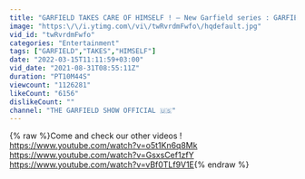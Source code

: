 ```yaml
---
title: "GARFIELD TAKES CARE OF HIMSELF ! – New Garfield series : GARFIELD ORIGINALS !"
image: "https:\/\/i.ytimg.com\/vi\/twRvrdmFwfo\/hqdefault.jpg"
vid_id: "twRvrdmFwfo"
categories: "Entertainment"
tags: ["GARFIELD","TAKES","HIMSELF"]
date: "2022-03-15T11:11:59+03:00"
vid_date: "2021-08-31T08:55:11Z"
duration: "PT10M44S"
viewcount: "1126281"
likeCount: "6156"
dislikeCount: ""
channel: "THE GARFIELD SHOW OFFICIAL 🇺🇸"
---
```

{% raw %}Come and check our other videos !<br /><a rel="nofollow" target="blank" href="https://www.youtube.com/watch?v=o5t1Kn6q8Mk">https://www.youtube.com/watch?v=o5t1Kn6q8Mk</a><br /><a rel="nofollow" target="blank" href="https://www.youtube.com/watch?v=GsxsCef1zfY">https://www.youtube.com/watch?v=GsxsCef1zfY</a><br /><a rel="nofollow" target="blank" href="https://www.youtube.com/watch?v=vBf0TLf9V1E">https://www.youtube.com/watch?v=vBf0TLf9V1E</a>{% endraw %}
